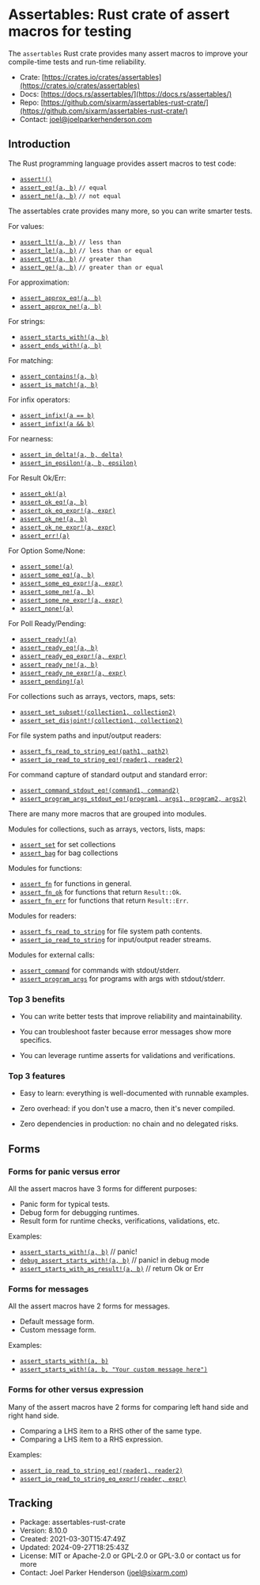 # Assertables: Rust crate of assert macros for testing

The `assertables` Rust crate provides many assert macros to improve your
compile-time tests and run-time reliability.

* Crate: [https://crates.io/crates/assertables](https://crates.io/crates/assertables)
* Docs: [https://docs.rs/assertables/](https://docs.rs/assertables/)
* Repo: [https://github.com/sixarm/assertables-rust-crate/](https://github.com/sixarm/assertables-rust-crate/)
* Contact: [joel@joelparkerhenderson.com](mailto:joel@joelparkerhenderson.com)


## Introduction

The Rust programming language provides assert macros to test code:

* [`assert!()`](https://doc.rust-lang.org/std/macro.assert.html)
* [`assert_eq!(a, b)`](https://doc.rust-lang.org/std/macro.assert_eq.html) `// equal`
* [`assert_ne!(a, b)`](https://doc.rust-lang.org/std/macro.assert_ne.html) `// not equal`

The assertables crate provides many more, so you can write smarter tests.

For values:

* [`assert_lt!(a, b)`](https://docs.rs/assertables/8.9.0/assertables/macro.assert_lt.html) `// less than`
* [`assert_le!(a, b)`](https://docs.rs/assertables/8.9.0/assertables/macro.assert_le.html) `// less than or equal`
* [`assert_gt!(a, b)`](https://docs.rs/assertables/8.9.0/assertables/macro.assert_gt.html) `// greater than`
* [`assert_ge!(a, b)`](https://docs.rs/assertables/8.9.0/assertables/macro.assert_ge.html) `// greater than or equal`

For approximation:

* [`assert_approx_eq!(a, b)`](https://docs.rs/assertables/8.9.0/assertables/macro.assert_approx_eq.html)
* [`assert_approx_ne!(a, b)`](https://docs.rs/assertables/8.9.0/assertables/macro.assert_approx_ne.html)

For strings:

* [`assert_starts_with!(a, b)`](https://docs.rs/assertables/8.9.0/assertables/macro.assert_starts_with.html)
* [`assert_ends_with!(a, b)`](https://docs.rs/assertables/8.9.0/assertables/macro.assert_ends_with.html)

For matching:

* [`assert_contains!(a, b)`](https://docs.rs/assertables/8.9.0/assertables/macro.assert_contains.html)
* [`assert_is_match!(a, b)`](https://docs.rs/assertables/8.9.0/assertables/macro.assert_is_match.html)

For infix operators:

* [`assert_infix!(a == b)`](https://docs.rs/assertables/8.9.0/assertables/macro.assert_infix.html)
* [`assert_infix!(a && b)`](https://docs.rs/assertables/8.9.0/assertables/macro.assert_infix.html)

For nearness:

* [`assert_in_delta!(a, b, delta)`](https://docs.rs/assertables/8.9.0/assertables/macro.assert_in_delta.html)
* [`assert_in_epsilon!(a, b, epsilon)`](https://docs.rs/assertables/8.9.0/assertables/macro.assert_in_epsilon.html)

For Result Ok/Err:

* [`assert_ok!(a)`](https://docs.rs/assertables/8.9.0/assertables/macro.assert_ok.html)
* [`assert_ok_eq!(a, b)`](https://docs.rs/assertables/8.9.0/assertables/macro.assert_ok_eq.html)
* [`assert_ok_eq_expr!(a, expr)`](https://docs.rs/assertables/8.9.0/assertables/macro.assert_ok_eq_expr.html)
* [`assert_ok_ne!(a, b)`](https://docs.rs/assertables/8.9.0/assertables/macro.assert_ok_ne.html)
* [`assert_ok_ne_expr!(a, expr)`](https://docs.rs/assertables/8.9.0/assertables/macro.assert_ok_ne_expr.html)
* [`assert_err!(a)`](https://docs.rs/assertables/8.9.0/assertables/macro.assert_err.html)

For Option Some/None:

* [`assert_some!(a)`](https://docs.rs/assertables/8.9.0/assertables/macro.assert_some.html)
* [`assert_some_eq!(a, b)`](https://docs.rs/assertables/8.9.0/assertables/macro.assert_some_eq.html)
* [`assert_some_eq_expr!(a, expr)`](https://docs.rs/assertables/8.9.0/assertables/macro.assert_some_eq_expr.html)
* [`assert_some_ne!(a, b)`](https://docs.rs/assertables/8.9.0/assertables/macro.assert_some_ne.html)
* [`assert_some_ne_expr!(a, expr)`](https://docs.rs/assertables/8.9.0/assertables/macro.assert_some_ne_expr.html)
* [`assert_none!(a)`](https://docs.rs/assertables/8.9.0/assertables/macro.assert_none.html)

For Poll Ready/Pending:

* [`assert_ready!(a)`](https://docs.rs/assertables/8.9.0/assertables/macro.assert_ready.html)
* [`assert_ready_eq!(a, b)`](https://docs.rs/assertables/8.9.0/assertables/macro.assert_ready_eq.html)
* [`assert_ready_eq_expr!(a, expr)`](https://docs.rs/assertables/8.9.0/assertables/macro.assert_ready_eq_expr.html)
* [`assert_ready_ne!(a, b)`](https://docs.rs/assertables/8.9.0/assertables/macro.assert_ready_ne.html)
* [`assert_ready_ne_expr!(a, expr)`](https://docs.rs/assertables/8.9.0/assertables/macro.assert_ready_ne_expr.html)
* [`assert_pending!(a)`](https://docs.rs/assertables/8.9.0/assertables/macro.assert_pending.html)

For collections such as arrays, vectors, maps, sets:

* [`assert_set_subset!(collection1, collection2)`](https://docs.rs/assertables/8.9.0/assertables/macro.assert_set_subset.html)
* [`assert_set_disjoint!(collection1, collection2)`](https://docs.rs/assertables/8.9.0/assertables/macro.assert_set_disjoint.html)

For file system paths and input/output readers:

* [`assert_fs_read_to_string_eq!(path1, path2)`](https://docs.rs/assertables/8.9.0/assertables/macro.assert_fs_read_to_string_eq.html)
* [`assert_io_read_to_string_eq!(reader1, reader2)`](https://docs.rs/assertables/8.9.0/assertables/macro.assert_io_read_to_string_eq.html)

For command capture of standard output and standard error:

* [`assert_command_stdout_eq!(command1, command2)`](https://docs.rs/assertables/8.9.0/assertables/macro.assert_command_stdout_eq.html)
* [`assert_program_args_stdout_eq!(program1, args1, program2, args2)`](https://docs.rs/assertables/8.9.0/assertables/macro.assert_program_args_stdout_eq.html)

There are many more macros that are grouped into modules.

Modules for collections, such as arrays, vectors, lists, maps:

* [`assert_set`](https://docs.rs/assertables/8.9.0/assertables/assert_set) for set collections
* [`assert_bag`](https://docs.rs/assertables/8.9.0/assertables/assert_bag) for bag collections

Modules for functions:

* [`assert_fn`](https://docs.rs/assertables/8.9.0/assertables/assert_fn) for functions in general.
* [`assert_fn_ok`](https://docs.rs/assertables/8.9.0/assertables/assert_fn_ok) for functions that return `Result::Ok`.
* [`assert_fn_err`](https://docs.rs/assertables/8.9.0/assertables/assert_fn_err) for functions that return `Result::Err`.

Modules for readers:

* [`assert_fs_read_to_string`](https://docs.rs/assertables/8.9.0/assertables/assert_fs_read_to_string) for file system path contents.
* [`assert_io_read_to_string`](https://docs.rs/assertables/8.9.0/assertables/assert_io_read_to_string) for input/output reader streams.

Modules for external calls:

* [`assert_command`](https://docs.rs/assertables/8.9.0/assertables/assert_command) for commands with stdout/stderr.
* [`assert_program_args`](https://docs.rs/assertables/8.9.0/assertables/assert_program_args) for programs with args with stdout/stderr.


### Top 3 benefits

* You can write better tests that improve reliability and maintainability.

* You can troubleshoot faster because error messages show more specifics.

* You can leverage runtime asserts for validations and verifications.


### Top 3 features

* Easy to learn: everything is well-documented with runnable examples.

* Zero overhead: if you don't use a macro, then it's never compiled.

* Zero dependencies in production: no chain and no delegated risks.


## Forms


### Forms for panic versus error

All the assert macros have 3 forms for different purposes:

* Panic form for typical tests.
* Debug form for debugging runtimes.
* Result form for runtime checks, verifications, validations, etc.

Examples:

* [`assert_starts_with!(a, b)`](https://docs.rs/assertables/8.9.0/assertables/macro.assert_starts_with.html) // panic!
* [`debug_assert_starts_with!(a, b)`](https://docs.rs/assertables/8.9.0/assertables/macro.debug_assert_starts_with.html) // panic! in debug mode
* [`assert_starts_with_as_result!(a, b)`](https://docs.rs/assertables/8.9.0/assertables/macro.assert_starts_with_as_result.html) // return Ok or Err


### Forms for messages

All the assert macros have 2 forms for messages.

* Default message form.
* Custom message form.

Examples:

* [`assert_starts_with!(a, b)`](https://docs.rs/assertables/8.9.0/assertables/macro.assert_starts_with.html)
* [`assert_starts_with!(a, b, "Your custom message here")`](https://docs.rs/assertables/8.9.0/assertables/macro.assert_starts_with.html)


### Forms for other versus expression

Many of the assert macros have 2 forms for comparing left hand side and right hand side.

* Comparing a LHS item to a RHS other of the same type.
* Comparing a LHS item to a RHS expression.

Examples:

* [`assert_io_read_to_string_eq!(reader1, reader2)`](https://docs.rs/assertables/8.9.0/assertables/macro.assert_io_read_to_string_eq.html)
* [`assert_io_read_to_string_eq_expr!(reader, expr)`](https://docs.rs/assertables/8.9.0/assertables/macro.assert_io_read_to_string_eq_expr.html)


## Tracking

* Package: assertables-rust-crate
* Version: 8.10.0
* Created: 2021-03-30T15:47:49Z
* Updated: 2024-09-27T18:25:43Z
* License: MIT or Apache-2.0 or GPL-2.0 or GPL-3.0 or contact us for more
* Contact: Joel Parker Henderson (joel@sixarm.com)
